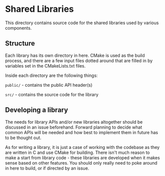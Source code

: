 # Shared Libraries
This directory contains source code for the shared libraries used by various components.

## Structure
Each library has its own directory in here. CMake is used as the build process, and there are a few input files dotted around that are filled in by variables set in the CMakeLists.txt files.

Inside each directory are the following things:

`public/` - contains the public API header(s)

`src/` - contains the source code for the library

## Developing a library
The needs for library APIs and/or new libraries altogether should be discussed in an issue beforehand. Forward planning to decide what common APIs will be needed and how best to implement them in future has to be thought out.

As for writing a library, it is just a case of working with the codebase as they are written in C and use CMake for building. There isn't much reason to make a start from library code - these libraries are developed when it makes sense based on other features. You should only really need to poke around in here to build, or if directed by an issue.
